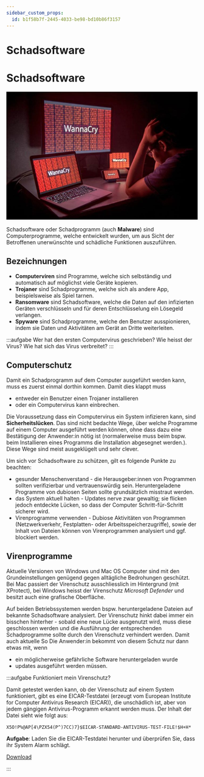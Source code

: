 ```yaml
---
sidebar_custom_props:
  id: b1f58b7f-2445-4033-be98-bd10b86f3157
---
```


# Schadsoftware


# Schadsoftware

![Ransomware Wanna Cry](./images/wanna_cry.jpg)

Schadsoftware oder Schadprogramm (auch **Malware**) sind Computerprogramme, welche entwickelt wurden, um aus Sicht der Betroffenen unerwünschte und schädliche Funktionen auszuführen.

## Bezeichnungen

- **Computerviren** sind Programme, welche sich selbständig und automatisch auf möglichst viele Geräte kopieren.
- **Trojaner** sind Schadprogramme, welche sich als andere App, beispielsweise als Spiel tarnen.
- **Ransomware** sind Schadsoftware, welche die Daten auf den infizierten Geräten verschlüsseln und für deren Entschlüsselung ein Lösegeld verlangen.
- **Spyware** sind Schadprogramme, welche den Benutzer ausspionieren, indem sie Daten und Aktivitäten am Gerät an Dritte weiterleiten.

:::aufgabe
Wer hat den ersten Computervirus geschrieben? Wie heisst der Virus? Wie hat sich das Virus verbreitet?
:::

## Computerschutz

Damit ein Schadprogramm auf dem Computer ausgeführt werden kann, muss es zuerst einmal dorthin kommen. Damit dies klappt muss
- entweder ein Benutzer einen Trojaner installieren
- oder ein Computervirus kann einbrechen.

Die Voraussetzung dass ein Computervirus ein System infizieren kann, sind **Sicherheitslücken**. Das sind nicht bedachte Wege, über welche Programme auf einem Computer ausgeführt werden können, ohne dass dazu eine Bestätigung der Anwender:in nötig ist (normalerweise muss beim bspw. beim Installieren eines Programms die Installation abgesegnet werden.). Diese Wege sind meist ausgeklügelt und sehr clever.

Um sich vor Schadsoftware zu schützen, gilt es folgende Punkte zu beachten:

- gesunder Menschenverstand - die Herausgeber:innen von Programmen sollten verifizierbar und vertrauenswürdig sein. Heruntergeladene Programme von dubiosen Seiten sollte grundsätzlich misstraut werden.
- das System aktuell halten - Updates nerve zwar gewaltig; sie flicken jedoch entdeckte Lücken, so dass der Computer Schritt-für-Schritt sicherer wird.
- Virenprogramme verwenden - Dubiose Aktivitäten von Programmen (Netzwerkverkehr, Festplatten- oder Arbeitsspeicherzugriffe), sowie der Inhalt von Dateien können von Virenprogrammen analysiert und ggf. blockiert werden.

## Virenprogramme

Aktuelle Versionen von Windows und Mac OS Computer sind mit den Grundeinstellungen genügend gegen alltägliche Bedrohungen geschützt. Bei Mac passiert der Virenschutz ausschliesslich im Hintergrund (mit XProtect), bei Windows heisst der Virenschutz *Microsoft Defender* und besitzt auch eine grafische Oberfläche.

Auf beiden Betriebssystemen werden bspw. heruntergeladene Dateien auf bekannte Schadsoftware analysiert. Der Virenschutz hinkt dabei immer ein bisschen hinterher - sobald eine neue Lücke ausgenutzt wird, muss diese geschlossen werden und die Ausführung der entsprechenden Schadprogramme sollte durch den Virenschutz verhindert werden. Damit auch aktuelle So Die Anwender:in bekommt von diesem Schutz nur dann etwas mit, wenn
- ein möglicherweise gefährliche Software heruntergeladen wurde
- updates ausgeführt werden müssen.

:::aufgabe Funktioniert mein Virenschutz?

Damit getestet werden kann, ob der Virenschutz auf einem System funktioniert, gibt es eine EICAR-Testdatei (erzeugt vom European Institute for Computer Antivirus Research (EICAR)), die unschädlich ist, aber von jedem gängigen Antivirus-Programm erkannt werden muss. Der Inhalt der Datei sieht wie folgt aus:

```txt title="EICAR-Testdatei"
X5O!P%@AP[4\PZX54(P^)7CC)7}$EICAR-STANDARD-ANTIVIRUS-TEST-FILE!$H+H*
```

**Aufgabe**: Laden Sie die EICAR-Testdatei herunter und überprüfen Sie, dass ihr System Alarm schlägt.

[Download](https://secure.eicar.org/eicar.com.txt)

:::
